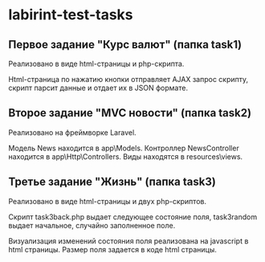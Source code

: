 # labirint-test-tasks

<h2>Первое задание "Курс валют" (папка task1)</h2>

Реализовано в виде html-страницы и php-скрипта. 

Html-страница по нажатию кнопки отправляет AJAX запрос скрипту, скрипт парсит данные и отдает их в JSON формате.



<h2>Второе задание "MVC новости" (папка task2)</h2>

Реализовано на фреймворке Laravel.

Модель News находится в app\Models.
Контроллер NewsController находится в app\Http\Controllers.
Виды находятся в resources\views.


<h2>Третье задание "Жизнь" (папка task3)</h2>
Реализовано в виде html-страницы и двух php-скриптов.

Скрипт task3back.php выдает следующее состояние поля, task3random выдает начальное, случайно заполненное поле.

Визуализация изменений состояния поля реализована на javascript в html страницы.
Размер поля задается в коде html страницы.

